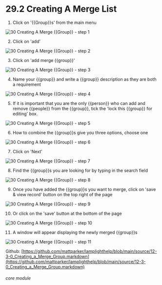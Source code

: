 # 29.2 Creating A Merge List

1. Click on &#039;{{Group}}s&#039; from the main menu

![30 Creating A Merge {{Group}} - step 1](30_Creating_A_Merge_List_im_1.png)

2. Click on &#039;add&#039;

![30 Creating A Merge {{Group}} - step 2](30_Creating_A_Merge_List_im_2.png)

3. Click on &#039;add merge {{group}}&#039;

![30 Creating A Merge {{Group}} - step 3](30_Creating_A_Merge_List_im_3.png)

4. Name your {{group}} and write a {{group}} description as they are both a requirement

![30 Creating A Merge {{Group}} - step 4](30_Creating_A_Merge_List_im_4.png)

5. If it is important that you are the only {{person}} who can add and remove {{people}} from the {{group}}, tick the &#039;lock this {{group}} for editing&#039; box.

![30 Creating A Merge {{Group}} - step 5](30_Creating_A_Merge_List_im_5.png)

6. How to combine the {{group}}s give you three options, choose one

![30 Creating A Merge {{Group}} - step 6](30_Creating_A_Merge_List_im_6.png)

7. Click on &#039;Next&#039;

![30 Creating A Merge {{Group}} - step 7](30_Creating_A_Merge_List_im_7.png)

8. Find the {{group}}s you are looking for by typing in the search field

![30 Creating A Merge {{Group}} - step 8](30_Creating_A_Merge_List_im_8.png)

9. Once you have added the {{group}}s you want to merge, click on &#039;save &amp; view record&#039; button on the top right of the page

![30 Creating A Merge {{Group}} - step 9](30_Creating_A_Merge_List_im_9.png)

10. Or click on the &#039;save&#039; button at the bottom of the page

![30 Creating A Merge {{Group}} - step 10](30_Creating_A_Merge_List_im_10.png)

11. A window will appear displaying the newly merged {{group}}s

![30 Creating A Merge {{Group}} - step 11](30_Creating_A_Merge_List_im_11.png)

Github: [https://github.com/mattparker/lamplighthelp/blob/main/source/12-3-0_Creating_a_Merge_Group.markdown](https://github.com/mattparker/lamplighthelp/blob/main/source/12-3-0_Creating_a_Merge_Group.markdown)


###### core module
